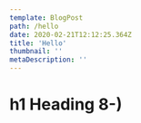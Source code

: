 ```yaml
---
template: BlogPost
path: /hello
date: 2020-02-21T12:12:25.364Z
title: 'Hello'
thumbnail: ''
metaDescription: ''
---
```

# h1 Heading 8-)
